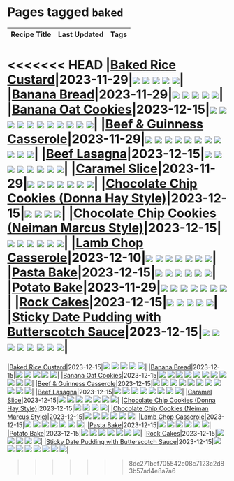 # Pages tagged `baked`

|Recipe Title|Last Updated|Tags
|:---|:---|:---|
<<<<<<< HEAD
|[Baked Rice Custard](../recipes/bakedricecustard.md)|2023-11-29|[![](https://img.shields.io/badge/tag-baked-e5c1d4)](../tags/baked.md) [![](https://img.shields.io/badge/tag-dairy-10cdd6)](../tags/dairy.md) [![](https://img.shields.io/badge/tag-dessert-b7439e)](../tags/dessert.md) [![](https://img.shields.io/badge/tag-rice-1754e4)](../tags/rice.md) [![](https://img.shields.io/badge/tag-vegetarian-517a72)](../tags/vegetarian.md)|
|[Banana Bread](../recipes/bananabread.md)|2023-11-29|[![](https://img.shields.io/badge/tag-baked-e5c1d4)](../tags/baked.md) [![](https://img.shields.io/badge/tag-dessert-b7439e)](../tags/dessert.md) [![](https://img.shields.io/badge/tag-snack-208450)](../tags/snack.md) [![](https://img.shields.io/badge/tag-vegan-062ab)](../tags/vegan.md) [![](https://img.shields.io/badge/tag-vegetarian-517a72)](../tags/vegetarian.md)|
|[Banana Oat Cookies](../recipes/bananaoatcookies.md)|2023-12-15|[![](https://img.shields.io/badge/tag-baked-e5c1d4)](../tags/baked.md) [![](https://img.shields.io/badge/tag-breakfast-e4f90)](../tags/breakfast.md) [![](https://img.shields.io/badge/tag-chocolate-13fda6)](../tags/chocolate.md) [![](https://img.shields.io/badge/tag-coffee-9fef19)](../tags/coffee.md) [![](https://img.shields.io/badge/tag-dessert-b7439e)](../tags/dessert.md) [![](https://img.shields.io/badge/tag-easy-d4602a)](../tags/easy.md) [![](https://img.shields.io/badge/tag-great-427cd)](../tags/great.md) [![](https://img.shields.io/badge/tag-healthy-d5a11)](../tags/healthy.md) [![](https://img.shields.io/badge/tag-snack-208450)](../tags/snack.md) [![](https://img.shields.io/badge/tag-vegan-062ab)](../tags/vegan.md) [![](https://img.shields.io/badge/tag-vegetarian-517a72)](../tags/vegetarian.md)|
|[Beef & Guinness Casserole](../recipes/beefandguinnesscasserole.md)|2023-11-29|[![](https://img.shields.io/badge/tag-amazing-6d71)](../tags/amazing.md) [![](https://img.shields.io/badge/tag-baked-e5c1d4)](../tags/baked.md) [![](https://img.shields.io/badge/tag-beef-32613c)](../tags/beef.md) [![](https://img.shields.io/badge/tag-casserole-659a8f)](../tags/casserole.md) [![](https://img.shields.io/badge/tag-guinness-5d33f3)](../tags/guinness.md) [![](https://img.shields.io/badge/tag-irish-cb29b)](../tags/irish.md) [![](https://img.shields.io/badge/tag-large_quantity-8ce73b)](../tags/large_quantity.md) [![](https://img.shields.io/badge/tag-long_cook_time-8344b1)](../tags/long_cook_time.md) [![](https://img.shields.io/badge/tag-long_prep_time-3a4f8e)](../tags/long_prep_time.md) [![](https://img.shields.io/badge/tag-messy-91514)](../tags/messy.md) [![](https://img.shields.io/badge/tag-tricky-6984a1)](../tags/tricky.md)|
|[Beef Lasagna](../recipes/beeflasagna.md)|2023-12-15|[![](https://img.shields.io/badge/tag-baked-e5c1d4)](../tags/baked.md) [![](https://img.shields.io/badge/tag-beef-32613c)](../tags/beef.md) [![](https://img.shields.io/badge/tag-dairy-10cdd6)](../tags/dairy.md) [![](https://img.shields.io/badge/tag-dinner-bb15fd)](../tags/dinner.md) [![](https://img.shields.io/badge/tag-easy-d4602a)](../tags/easy.md) [![](https://img.shields.io/badge/tag-italian-eadebe)](../tags/italian.md) [![](https://img.shields.io/badge/tag-pasta-5b6ac0)](../tags/pasta.md) [![](https://img.shields.io/badge/tag-stovetop-c6d429)](../tags/stovetop.md)|
|[Caramel Slice](../recipes/caramelslice.md)|2023-11-29|[![](https://img.shields.io/badge/tag-amazing-6d71)](../tags/amazing.md) [![](https://img.shields.io/badge/tag-baked-e5c1d4)](../tags/baked.md) [![](https://img.shields.io/badge/tag-chocolate-13fda6)](../tags/chocolate.md) [![](https://img.shields.io/badge/tag-dairy-10cdd6)](../tags/dairy.md) [![](https://img.shields.io/badge/tag-dessert-b7439e)](../tags/dessert.md) [![](https://img.shields.io/badge/tag-long_prep_time-3a4f8e)](../tags/long_prep_time.md) [![](https://img.shields.io/badge/tag-vegetarian-517a72)](../tags/vegetarian.md)|
|[Chocolate Chip Cookies (Donna Hay Style)](../recipes/chocolatechipcookiesdonnahay.md)|2023-12-15|[![](https://img.shields.io/badge/tag-baked-e5c1d4)](../tags/baked.md) [![](https://img.shields.io/badge/tag-chocolate-13fda6)](../tags/chocolate.md) [![](https://img.shields.io/badge/tag-dairy-10cdd6)](../tags/dairy.md) [![](https://img.shields.io/badge/tag-dessert-b7439e)](../tags/dessert.md)|
|[Chocolate Chip Cookies (Neiman Marcus Style)](../recipes/chocolatechipcookiesneimanmarcus.md)|2023-12-15|[![](https://img.shields.io/badge/tag-amazing-6d71)](../tags/amazing.md) [![](https://img.shields.io/badge/tag-baked-e5c1d4)](../tags/baked.md) [![](https://img.shields.io/badge/tag-chocolate-13fda6)](../tags/chocolate.md) [![](https://img.shields.io/badge/tag-coffee-9fef19)](../tags/coffee.md) [![](https://img.shields.io/badge/tag-dairy-10cdd6)](../tags/dairy.md) [![](https://img.shields.io/badge/tag-dessert-b7439e)](../tags/dessert.md)|
|[Lamb Chop Casserole](../recipes/lambchopcasserole.md)|2023-12-10|[![](https://img.shields.io/badge/tag-aussie-d82abc)](../tags/aussie.md) [![](https://img.shields.io/badge/tag-baked-e5c1d4)](../tags/baked.md) [![](https://img.shields.io/badge/tag-battered-8a534c)](../tags/battered.md) [![](https://img.shields.io/badge/tag-casserole-659a8f)](../tags/casserole.md) [![](https://img.shields.io/badge/tag-family-f53bfe)](../tags/family.md) [![](https://img.shields.io/badge/tag-fried-acaf3f)](../tags/fried.md) [![](https://img.shields.io/badge/tag-lamb-ab4f55)](../tags/lamb.md)|
|[Pasta Bake](../recipes/pastabake.md)|2023-12-15|[![](https://img.shields.io/badge/tag-baked-e5c1d4)](../tags/baked.md) [![](https://img.shields.io/badge/tag-beef-32613c)](../tags/beef.md) [![](https://img.shields.io/badge/tag-cheesey-708555)](../tags/cheesey.md) [![](https://img.shields.io/badge/tag-dairy-10cdd6)](../tags/dairy.md) [![](https://img.shields.io/badge/tag-pasta-5b6ac0)](../tags/pasta.md) [![](https://img.shields.io/badge/tag-sides-9d5b24)](../tags/sides.md)|
|[Potato Bake](../recipes/potatobake.md)|2023-11-29|[![](https://img.shields.io/badge/tag-baked-e5c1d4)](../tags/baked.md) [![](https://img.shields.io/badge/tag-cheesey-708555)](../tags/cheesey.md) [![](https://img.shields.io/badge/tag-dairy-10cdd6)](../tags/dairy.md) [![](https://img.shields.io/badge/tag-potato-e7673c)](../tags/potato.md) [![](https://img.shields.io/badge/tag-savoury-fecb83)](../tags/savoury.md) [![](https://img.shields.io/badge/tag-sides-9d5b24)](../tags/sides.md) [![](https://img.shields.io/badge/tag-vegetarian-517a72)](../tags/vegetarian.md)|
|[Rock Cakes](../recipes/rockcakes.md)|2023-12-15|[![](https://img.shields.io/badge/tag-baked-e5c1d4)](../tags/baked.md) [![](https://img.shields.io/badge/tag-dairy-10cdd6)](../tags/dairy.md) [![](https://img.shields.io/badge/tag-dessert-b7439e)](../tags/dessert.md) [![](https://img.shields.io/badge/tag-family-f53bfe)](../tags/family.md) [![](https://img.shields.io/badge/tag-vegetarian-517a72)](../tags/vegetarian.md)|
|[Sticky Date Pudding with Butterscotch Sauce](../recipes/stickydatepuddingwithbutterscotchsauce.md)|2023-12-15|[![](https://img.shields.io/badge/tag-amazing-6d71)](../tags/amazing.md) [![](https://img.shields.io/badge/tag-baked-e5c1d4)](../tags/baked.md) [![](https://img.shields.io/badge/tag-british-4a3565)](../tags/british.md) [![](https://img.shields.io/badge/tag-coffee-9fef19)](../tags/coffee.md) [![](https://img.shields.io/badge/tag-dairy-10cdd6)](../tags/dairy.md) [![](https://img.shields.io/badge/tag-dessert-b7439e)](../tags/dessert.md) [![](https://img.shields.io/badge/tag-stovetop-c6d429)](../tags/stovetop.md) [![](https://img.shields.io/badge/tag-vegetarian-517a72)](../tags/vegetarian.md)|
=======
|[Baked Rice Custard](../recipes/bakedricecustard.md)|2023-12-15|[![](https://img.shields.io/badge/tag-baked-c6d429)](../tags/baked.md) [![](https://img.shields.io/badge/tag-dairy-e5c1d4)](../tags/dairy.md) [![](https://img.shields.io/badge/tag-dessert-10cdd6)](../tags/dessert.md) [![](https://img.shields.io/badge/tag-rice-4d8aaa)](../tags/rice.md) [![](https://img.shields.io/badge/tag-vegetarian-6984a1)](../tags/vegetarian.md)|
|[Banana Bread](../recipes/bananabread.md)|2023-12-15|[![](https://img.shields.io/badge/tag-baked-c6d429)](../tags/baked.md) [![](https://img.shields.io/badge/tag-dessert-10cdd6)](../tags/dessert.md) [![](https://img.shields.io/badge/tag-snack-6a156e)](../tags/snack.md) [![](https://img.shields.io/badge/tag-vegan-8a534c)](../tags/vegan.md) [![](https://img.shields.io/badge/tag-vegetarian-6984a1)](../tags/vegetarian.md)|
|[Banana Oat Cookies](../recipes/bananaoatcookies.md)|2023-12-15|[![](https://img.shields.io/badge/tag-baked-c6d429)](../tags/baked.md) [![](https://img.shields.io/badge/tag-breakfast-f47a18)](../tags/breakfast.md) [![](https://img.shields.io/badge/tag-chocolate-062ab)](../tags/chocolate.md) [![](https://img.shields.io/badge/tag-coffee-517a72)](../tags/coffee.md) [![](https://img.shields.io/badge/tag-dessert-10cdd6)](../tags/dessert.md) [![](https://img.shields.io/badge/tag-easy-e4f90)](../tags/easy.md) [![](https://img.shields.io/badge/tag-great-4a3565)](../tags/great.md) [![](https://img.shields.io/badge/tag-healthy-e7673c)](../tags/healthy.md) [![](https://img.shields.io/badge/tag-snack-6a156e)](../tags/snack.md) [![](https://img.shields.io/badge/tag-vegan-8a534c)](../tags/vegan.md) [![](https://img.shields.io/badge/tag-vegetarian-6984a1)](../tags/vegetarian.md)|
|[Beef & Guinness Casserole](../recipes/beefandguinnesscasserole.md)|2023-12-15|[![](https://img.shields.io/badge/tag-amazing-b7439e)](../tags/amazing.md) [![](https://img.shields.io/badge/tag-baked-c6d429)](../tags/baked.md) [![](https://img.shields.io/badge/tag-beef-208450)](../tags/beef.md) [![](https://img.shields.io/badge/tag-casserole-9d5b24)](../tags/casserole.md) [![](https://img.shields.io/badge/tag-guinness-9acea8)](../tags/guinness.md) [![](https://img.shields.io/badge/tag-irish-99d437)](../tags/irish.md) [![](https://img.shields.io/badge/tag-large_quantity-32f6f2)](../tags/large_quantity.md) [![](https://img.shields.io/badge/tag-long_cook_time-acaf3f)](../tags/long_cook_time.md) [![](https://img.shields.io/badge/tag-long_prep_time-91514)](../tags/long_prep_time.md) [![](https://img.shields.io/badge/tag-messy-f53bfe)](../tags/messy.md) [![](https://img.shields.io/badge/tag-tricky-da139a)](../tags/tricky.md)|
|[Beef Lasagna](../recipes/beeflasagna.md)|2023-12-15|[![](https://img.shields.io/badge/tag-baked-c6d429)](../tags/baked.md) [![](https://img.shields.io/badge/tag-beef-208450)](../tags/beef.md) [![](https://img.shields.io/badge/tag-dairy-e5c1d4)](../tags/dairy.md) [![](https://img.shields.io/badge/tag-dinner-bb15fd)](../tags/dinner.md) [![](https://img.shields.io/badge/tag-easy-e4f90)](../tags/easy.md) [![](https://img.shields.io/badge/tag-italian-d5a11)](../tags/italian.md) [![](https://img.shields.io/badge/tag-pasta-32613c)](../tags/pasta.md) [![](https://img.shields.io/badge/tag-stovetop-5b6ac0)](../tags/stovetop.md)|
|[Caramel Slice](../recipes/caramelslice.md)|2023-12-15|[![](https://img.shields.io/badge/tag-amazing-b7439e)](../tags/amazing.md) [![](https://img.shields.io/badge/tag-baked-c6d429)](../tags/baked.md) [![](https://img.shields.io/badge/tag-chocolate-062ab)](../tags/chocolate.md) [![](https://img.shields.io/badge/tag-dairy-e5c1d4)](../tags/dairy.md) [![](https://img.shields.io/badge/tag-dessert-10cdd6)](../tags/dessert.md) [![](https://img.shields.io/badge/tag-long_prep_time-91514)](../tags/long_prep_time.md) [![](https://img.shields.io/badge/tag-vegetarian-6984a1)](../tags/vegetarian.md)|
|[Chocolate Chip Cookies (Donna Hay Style)](../recipes/chocolatechipcookiesdonnahay.md)|2023-12-15|[![](https://img.shields.io/badge/tag-baked-c6d429)](../tags/baked.md) [![](https://img.shields.io/badge/tag-chocolate-062ab)](../tags/chocolate.md) [![](https://img.shields.io/badge/tag-dairy-e5c1d4)](../tags/dairy.md) [![](https://img.shields.io/badge/tag-dessert-10cdd6)](../tags/dessert.md)|
|[Chocolate Chip Cookies (Neiman Marcus Style)](../recipes/chocolatechipcookiesneimanmarcus.md)|2023-12-15|[![](https://img.shields.io/badge/tag-amazing-b7439e)](../tags/amazing.md) [![](https://img.shields.io/badge/tag-baked-c6d429)](../tags/baked.md) [![](https://img.shields.io/badge/tag-chocolate-062ab)](../tags/chocolate.md) [![](https://img.shields.io/badge/tag-coffee-517a72)](../tags/coffee.md) [![](https://img.shields.io/badge/tag-dairy-e5c1d4)](../tags/dairy.md) [![](https://img.shields.io/badge/tag-dessert-10cdd6)](../tags/dessert.md)|
|[Lamb Chop Casserole](../recipes/lambchopcasserole.md)|2023-12-15|[![](https://img.shields.io/badge/tag-aussie-1754e4)](../tags/aussie.md) [![](https://img.shields.io/badge/tag-baked-c6d429)](../tags/baked.md) [![](https://img.shields.io/badge/tag-battered-c02c21)](../tags/battered.md) [![](https://img.shields.io/badge/tag-casserole-9d5b24)](../tags/casserole.md) [![](https://img.shields.io/badge/tag-family-13fda6)](../tags/family.md) [![](https://img.shields.io/badge/tag-fried-9fef19)](../tags/fried.md) [![](https://img.shields.io/badge/tag-lamb-8ce73b)](../tags/lamb.md)|
|[Pasta Bake](../recipes/pastabake.md)|2023-12-15|[![](https://img.shields.io/badge/tag-baked-c6d429)](../tags/baked.md) [![](https://img.shields.io/badge/tag-beef-208450)](../tags/beef.md) [![](https://img.shields.io/badge/tag-cheesey-427cd)](../tags/cheesey.md) [![](https://img.shields.io/badge/tag-dairy-e5c1d4)](../tags/dairy.md) [![](https://img.shields.io/badge/tag-pasta-32613c)](../tags/pasta.md) [![](https://img.shields.io/badge/tag-sides-acbc2f)](../tags/sides.md)|
|[Potato Bake](../recipes/potatobake.md)|2023-12-15|[![](https://img.shields.io/badge/tag-baked-c6d429)](../tags/baked.md) [![](https://img.shields.io/badge/tag-cheesey-427cd)](../tags/cheesey.md) [![](https://img.shields.io/badge/tag-dairy-e5c1d4)](../tags/dairy.md) [![](https://img.shields.io/badge/tag-potato-94b8ca)](../tags/potato.md) [![](https://img.shields.io/badge/tag-savoury-42963a)](../tags/savoury.md) [![](https://img.shields.io/badge/tag-sides-acbc2f)](../tags/sides.md) [![](https://img.shields.io/badge/tag-vegetarian-6984a1)](../tags/vegetarian.md)|
|[Rock Cakes](../recipes/rockcakes.md)|2023-12-15|[![](https://img.shields.io/badge/tag-baked-c6d429)](../tags/baked.md) [![](https://img.shields.io/badge/tag-dairy-e5c1d4)](../tags/dairy.md) [![](https://img.shields.io/badge/tag-dessert-10cdd6)](../tags/dessert.md) [![](https://img.shields.io/badge/tag-family-13fda6)](../tags/family.md) [![](https://img.shields.io/badge/tag-vegetarian-6984a1)](../tags/vegetarian.md)|
|[Sticky Date Pudding with Butterscotch Sauce](../recipes/stickydatepuddingwithbutterscotchsauce.md)|2023-12-15|[![](https://img.shields.io/badge/tag-amazing-b7439e)](../tags/amazing.md) [![](https://img.shields.io/badge/tag-baked-c6d429)](../tags/baked.md) [![](https://img.shields.io/badge/tag-british-dc62b7)](../tags/british.md) [![](https://img.shields.io/badge/tag-coffee-517a72)](../tags/coffee.md) [![](https://img.shields.io/badge/tag-dairy-e5c1d4)](../tags/dairy.md) [![](https://img.shields.io/badge/tag-dessert-10cdd6)](../tags/dessert.md) [![](https://img.shields.io/badge/tag-stovetop-5b6ac0)](../tags/stovetop.md) [![](https://img.shields.io/badge/tag-vegetarian-6984a1)](../tags/vegetarian.md)|
>>>>>>> 8dc271bef705542c08c7123c2d83b57ad4e8a7a6
